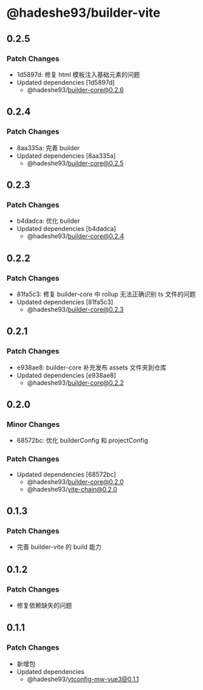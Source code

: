 # @hadeshe93/builder-vite

## 0.2.5

### Patch Changes

- 1d5897d: 修复 html 模板注入基础元素的问题
- Updated dependencies [1d5897d]
  - @hadeshe93/builder-core@0.2.6

## 0.2.4

### Patch Changes

- 8aa335a: 完善 builder
- Updated dependencies [8aa335a]
  - @hadeshe93/builder-core@0.2.5

## 0.2.3

### Patch Changes

- b4dadca: 优化 builder
- Updated dependencies [b4dadca]
  - @hadeshe93/builder-core@0.2.4

## 0.2.2

### Patch Changes

- 81fa5c3: 修复 builder-core 中 rollup 无法正确识别 ts 文件的问题
- Updated dependencies [81fa5c3]
  - @hadeshe93/builder-core@0.2.3

## 0.2.1

### Patch Changes

- e938ae8: builder-core 补充发布 assets 文件夹到仓库
- Updated dependencies [e938ae8]
  - @hadeshe93/builder-core@0.2.2

## 0.2.0

### Minor Changes

- 68572bc: 优化 builderConfig 和 projectConfig

### Patch Changes

- Updated dependencies [68572bc]
  - @hadeshe93/builder-core@0.2.0
  - @hadeshe93/vite-chain@0.2.0

## 0.1.3

### Patch Changes

- 完善 builder-vite 的 build 能力

## 0.1.2

### Patch Changes

- 修复依赖缺失的问题

## 0.1.1

### Patch Changes

- 新增包
- Updated dependencies
  - @hadeshe93/vtconfig-mw-vue3@0.1.1
